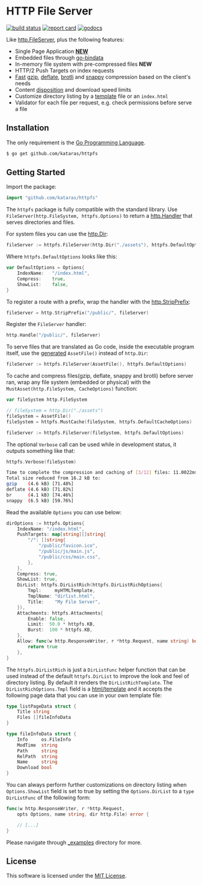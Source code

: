 # HTTP File Server

[![build status](https://img.shields.io/github/workflow/status/kataras/httpfs/CI/master?style=for-the-badge)](https://github.com/kataras/httpfs/actions) [![report card](https://img.shields.io/badge/report%20card-a%2B-ff3333.svg?style=for-the-badge)](https://goreportcard.com/report/github.com/kataras/httpfs) [![godocs](https://img.shields.io/badge/go-%20docs-488AC7.svg?style=for-the-badge)](https://godoc.org/github.com/kataras/httpfs)

Like [http.FileServer](https://pkg.go.dev/net/http?tab=doc#FileServer), plus the following features:

- Single Page Application **[NEW](_examples/single-page-application)**
- Embedded files through [go-bindata](https://github.com/go-bindata/go-bindata)
- In-memory file system with pre-compressed files **NEW**
- HTTP/2 Push Targets on index requests
- [Fast](https://github.com/kataras/compress) [gzip](https://en.wikipedia.org/wiki/Gzip), [deflate](https://en.wikipedia.org/wiki/DEFLATE), [brotli](https://en.wikipedia.org/wiki/Brotli) and [snappy](https://en.wikipedia.org/wiki/Snappy_(compression)) compression based on the client's needs
- Content [disposition](https://developer.mozilla.org/en-US/docs/Web/HTTP/Headers/Content-Disposition) and download speed limits
- Customize directory listing by a [template](https://pkg.go.dev/html/template?tab=doc#Template) file or an `index.html`
- Validator for each file per request, e.g. check permissions before serve a file

## Installation

The only requirement is the [Go Programming Language](https://golang.org/dl).

```sh
$ go get github.com/kataras/httpfs
```

## Getting Started

Import the package:

```go
import "github.com/kataras/httpfs"
```

The `httpfs` package is fully compatible with the standard library. Use `FileServer(http.FileSystem, httpfs.Options)` to return a [http.Handler](https://golang.org/pkg/net/http/#Handler) that serves directories and files. 

For system files you can use the [http.Dir](https://golang.org/pkg/net/http/#Dir):

```go
fileServer := httpfs.FileServer(http.Dir("./assets"), httpfs.DefaultOptions)
```

Where `httpfs.DefaultOptions` looks like this:

```go
var DefaultOptions = Options{
	IndexName:   "/index.html",
	Compress:    true,
	ShowList:    false,
}
```

To register a route with a prefix, wrap the handler with the [http.StripPrefix](https://golang.org/pkg/net/http/#StripPrefix):

```go
fileServer = http.StripPrefix("/public/", fileServer)
```

Register the `FileServer` handler:
```go
http.Handle("/public/", fileServer)
```

To serve files that are translated as Go code, inside the executable program itself, use the [generated](https://github.com/go-bindata/go-bindata) `AssetFile()` instead of `http.Dir`:

```go
fileServer := httpfs.FileServer(AssetFile(), httpfs.DefaultOptions)
```

To cache and compress files(gzip, deflate, snappy and brotli) before server ran, wrap any file system (embedded or physical) with the `MustAsset(http.FileSystem, CacheOptions)` function:


```go
var fileSystem http.FileSystem

// fileSystem = http.Dir("./assets")
fileSystem = AssetFile()
fileSystem = httpfs.MustCache(fileSystem, httpfs.DefaultCacheOptions)

fileServer := httpfs.FileServer(fileSystem, httpfs.DefaultOptions)
```

The optional `Verbose` call can be used while in development status, it outputs something like that:

```go
httpfs.Verbose(fileSystem)
```

```sh
Time to complete the compression and caching of [3/12] files: 11.0022ms
Total size reduced from 16.2 kB to:
gzip    (4.6 kB) [71.48%]
deflate (4.6 kB) [71.82%]
br      (4.1 kB) [74.46%]
snappy  (6.5 kB) [59.76%]
```

Read the available `Options` you can use below:

```go
dirOptions := httpfs.Options{
	IndexName: "/index.html",
	PushTargets: map[string][]string{
		"/": []string{
			"/public/favicon.ico",
			"/public/js/main.js",
			"/public/css/main.css",
		},
	},
	Compress: true,
	ShowList: true,
	DirList: httpfs.DirListRich(httpfs.DirListRichOptions{
		Tmpl:     myHTMLTemplate,
		TmplName: "dirlist.html",
		Title:    "My File Server",
	}),
	Attachments: httpfs.Attachments{
		Enable: false,
		Limit:  50.0 * httpfs.KB,
		Burst:  100 * httpfs.KB,
	},
	Allow: func(w http.ResponseWriter, r *http.Request, name string) bool {
		return true
	},
}
```

The `httpfs.DirListRich` is just a `DirListFunc` helper function that can be used instead of the default `httpfs.DirList` to improve the look and feel of directory listing. By default it renders the `DirListRichTemplate`. The `DirListRichOptions.Tmpl` field is a [html/template](https://pkg.go.dev/html/template?tab=doc#Template) and it accepts the following page data that you can use in your own template file:

```go
type listPageData struct {
	Title string
	Files []fileInfoData
}

type fileInfoData struct {
	Info     os.FileInfo
	ModTime  string
	Path     string
	RelPath  string
	Name     string
	Download bool
}
```

You can always perform further customizations on directory listing when `Options.ShowList` field is set to true by setting the `Options.DirList` to a `type DirListFunc` of the following form:

```go
func(w http.ResponseWriter, r *http.Request,
	opts Options, name string, dir http.File) error {

	// [...]
}
```

Please navigate through [_examples](_examples) directory for more.

## License

This software is licensed under the [MIT License](LICENSE).
